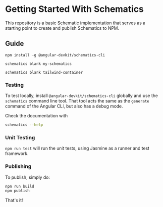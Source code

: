 # Getting Started With Schematics

This repository is a basic Schematic implementation that serves as a starting point to create and publish Schematics to NPM.

## Guide
`npm install -g @angular-devkit/schematics-cli`

`schematics blank my-schematics`

`schematics blank tailwind-container`


### Testing

To test locally, install `@angular-devkit/schematics-cli` globally and use the `schematics` command line tool. That tool acts the same as the `generate` command of the Angular CLI, but also has a debug mode.

Check the documentation with

```bash
schematics --help
```

### Unit Testing

`npm run test` will run the unit tests, using Jasmine as a runner and test framework.

### Publishing

To publish, simply do:

```bash
npm run build
npm publish
```

That's it!
